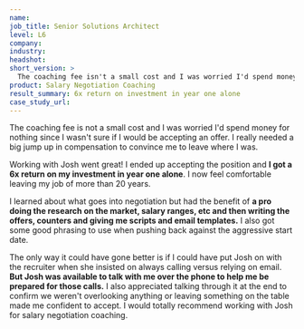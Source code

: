```yaml
---
name: 
job_title: Senior Solutions Architect
level: L6
company:
industry:
headshot:
short_version: >
  The coaching fee isn't a small cost and I was worried I'd spend money for nothing since I wasn't sure if I would be accepting an offer. I really needed a big jump up in compensation to convince me to leave where I was. I ended up accepting the position and **I got a 6x return on my investment in year one alone.** I now feel comfortable leaving my job of more than 20 years.
product: Salary Negotiation Coaching
result_summary: 6x return on investment in year one alone
case_study_url:
---
```

The coaching fee is not a small cost and I was worried I'd spend money for nothing since I wasn't sure if I would be accepting an offer. I really needed a big jump up in compensation to convince me to leave where I was.

Working with Josh went great! I ended up accepting the position and **I got a 6x return on my investment in year one alone**. I now feel comfortable leaving my job of more than 20 years.

I learned about what goes into negotiation but had the benefit of **a pro doing the research on the market, salary ranges, etc and then writing the offers, counters and giving me scripts and email templates.** I also got some good phrasing to use when pushing back against the aggressive start date.

The only way it could have gone better is if I could have put Josh on with the recruiter when she insisted on always calling versus relying on email. **But Josh was available to talk with me over the phone to help me be prepared for those calls.** I also appreciated talking through it at the end to confirm we weren't overlooking anything or leaving something on the table made me confident to accept. I would totally recommend working with Josh for salary negotiation coaching.